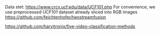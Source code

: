 Data stet: https://www.crcv.ucf.edu/data/UCF101.php
For convenience, we use preprocessed UCF101 dataset already sliced into RGB images https://github.com/feichtenhofer/twostreamfusion

https://github.com/harvitronix/five-video-classification-methods